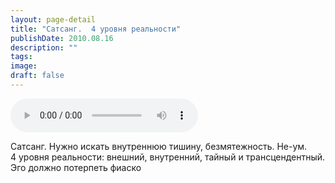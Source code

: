 ```yaml
---
layout: page-detail
title: "Сатсанг.  4 уровня реальности"
publishDate: 2010.08.16
description: ""
tags:
image:
draft: false
---
```


<audio title="2010.08.16 - Сатсанг.  4 уровня реальности.mp3" src="https://filer-api.advayta.org/v1.0/public/files/73093" controls=""></audio>

 Сатсанг. Нужно искать внутреннюю тишину, безмятежность. Не-ум.  
 4 уровня реальности: внешний, внутренний, тайный и трансцендентный.  
 Эго должно потерпеть фиаско   

  
